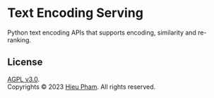# Text Encoding Serving 
Python text encoding APIs that supports encoding, similarity and re-ranking.
## License
[AGPL v3.0](LICENSE).<br>
Copyrights &copy; 2023 [Hieu Pham](https://github.com/hieupth). All rights reserved.
